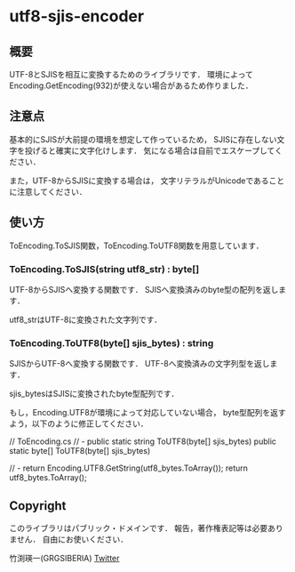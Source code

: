 utf8-sjis-encoder
=================================

## 概要
UTF-8とSJISを相互に変換するためのライブラリです．
環境によってEncoding.GetEncoding(932)が使えない場合があるため作りました．

## 注意点
基本的にSJISが大前提の環境を想定して作っているため，
SJISに存在しない文字を投げると確実に文字化けします．
気になる場合は自前でエスケープしてください．

また，UTF-8からSJISに変換する場合は，
文字リテラルがUnicodeであることに注意してください．

## 使い方
ToEncoding.ToSJIS関数，ToEncoding.ToUTF8関数を用意しています．

### ToEncoding.ToSJIS(string utf8_str) : byte[]
UTF-8からSJISへ変換する関数です．
SJISへ変換済みのbyte型の配列を返します．

utf8_strはUTF-8に変換された文字列です．

### ToEncoding.ToUTF8(byte[] sjis_bytes) : string
SJISからUTF-8へ変換する関数です．
UTF-8へ変換済みの文字列型を返します．

sjis_bytesはSJISに変換されたbyte型配列です．

もし，Encoding.UTF8が環境によって対応していない場合，
byte型配列を返すよう，以下のように修正してください．

  // ToEncoding.cs
  // - public static string ToUTF8(byte[] sjis_bytes)
  public static byte[] ToUTF8(byte[] sjis_bytes)

  // - return Encoding.UTF8.GetString(utf8_bytes.ToArray());
  return utf8_bytes.ToArray();


## Copyright
このライブラリはパブリック・ドメインです．
報告，著作権表記等は必要ありません．
自由にお使いください．

竹渕瑛一(GRGSIBERIA)
[Twitter](https://twitter.com/GRGSIBERIA)